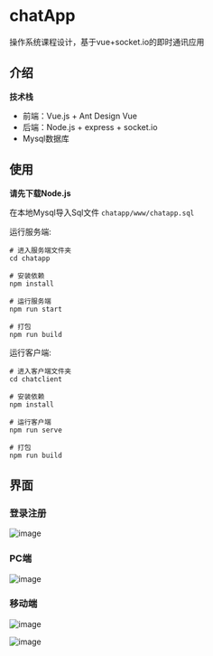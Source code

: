 # chatApp
操作系统课程设计，基于vue+socket.io的即时通讯应用
## 介绍
**技术栈**
- 前端：Vue.js + Ant Design Vue
- 后端：Node.js + express + socket.io
- Mysql数据库
## 使用
**请先下载Node.js**

在本地Mysql导入Sql文件 
```chatapp/www/chatapp.sql```

运行服务端:
```
# 进入服务端文件夹
cd chatapp

# 安装依赖
npm install

# 运行服务端
npm run start

# 打包
npm run build
```
运行客户端:
```
# 进入客户端文件夹
cd chatclient

# 安装依赖
npm install

# 运行客户端
npm run serve

# 打包
npm run build
```
## 界面
### 登录注册

![image](https://user-images.githubusercontent.com/48149455/116059407-617ef880-a6b3-11eb-9db3-afd46d8bb447.png)


### PC端

![image](https://user-images.githubusercontent.com/48149455/116058879-dc93df00-a6b2-11eb-90d6-57cbe7df5906.png)


### 移动端

![image](https://user-images.githubusercontent.com/48149455/116059596-94c18780-a6b3-11eb-932b-3cd839231143.png)

![image](https://user-images.githubusercontent.com/48149455/116058970-f503f980-a6b2-11eb-9cbe-f90ca6ab3f93.png)
